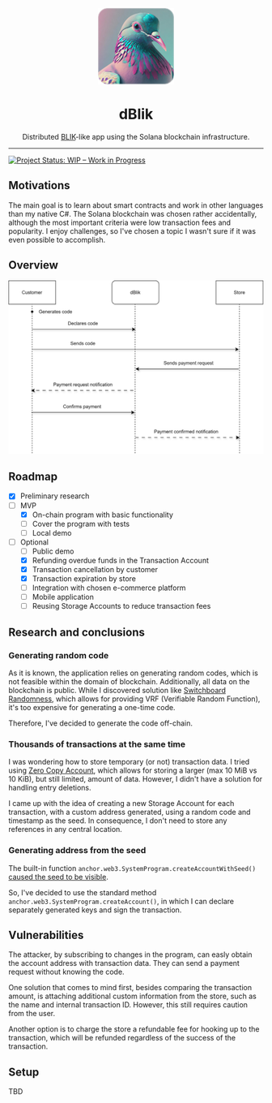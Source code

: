 <div align="center">

<a href="https://github.com/Karlos348/dBlik"><img src="assets/logo.png" width="150" height="150"/></a>

<h1>dBlik</h1>

Distributed [BLIK](https://www.blik.com/)-like app using the Solana blockchain infrastructure.

</div>

---

[![Project Status: WIP – Work in Progress](https://img.shields.io/badge/Project%20Status-WIP-yellow.svg)](https://github.com/Karlos348/dBlik)

## Motivations
The main goal is to learn about smart contracts and work in other languages than my native C#. The Solana blockchain was chosen rather accidentally, although the most important criteria were low transaction fees and popularity. I enjoy challenges, so I've chosen a topic I wasn't sure if it was even possible to accomplish.

## Overview

<div align="center">

![overview](assets/overview.svg)

</div>

## Roadmap
- [x] Preliminary research
- [ ] MVP
    - [x] On-chain program with basic functionality
    - [ ] Cover the program with tests
    - [ ] Local demo
- [ ] Optional
    - [ ] Public demo
    - [x] Refunding overdue funds in the Transaction Account
    - [x] Transaction cancellation by customer
    - [x] Transaction expiration by store
    - [ ] Integration with chosen e-commerce platform
    - [ ] Mobile application
    - [ ] Reusing Storage Accounts to reduce transaction fees

## Research and conclusions
### Generating random code

As it is known, the application relies on generating random codes, which is not feasible within the domain of blockchain. Additionally, all data on the blockchain is public. While I discovered solution like [Switchboard Randomness](https://docs.switchboard.xyz/randomness), which allows for providing VRF (Verifiable Random Function), it's too expensive for generating a one-time code.

Therefore, I've decided to generate the code off-chain.

### Thousands of transactions at the same time

I was wondering how to store temporary (or not) transaction data. I tried using [Zero Copy Account](https://solana.com/docs/core/accounts#creating), which allows for storing a larger (max 10 MiB vs 10 KiB), but still limited, amount of data. However, I didn't have a solution for handling entry deletions.

I came up with the idea of creating a new Storage Account for each transaction, with a custom address generated, using a random code and timestamp as the seed. In consequence, I don't need to store any references in any central location.

### Generating address from the seed

The built-in function `anchor.web3.SystemProgram.createAccountWithSeed()` [caused the seed to be visible](https://explorer.solana.com/tx/4a2Ra4p59sJeZ4c877xd6hfieqRxSr52begUJKXYDkq9ARPYMotRhwbzD5k8DoD3Ce17qZ6GbudQYUm7vfBK411w?cluster=devnet). 

So, I've decided to use the standard method `anchor.web3.SystemProgram.createAccount()`, in which I can declare separately generated keys and sign the transaction.

## Vulnerabilities

The attacker, by subscribing to changes in the program, can easly obtain the account address with transaction data. They can send a payment request without knowing the code.

One solution that comes to mind first, besides comparing the transaction amount, is attaching additional custom information from the store, such as the name and internal transaction ID. However, this still requires caution from the user.

Another option is to charge the store a refundable fee for hooking up to the transaction, which will be refunded regardless of the success of the transaction.

## Setup
TBD
